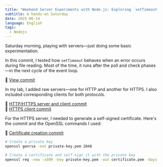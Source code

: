 ```yaml
---
title: "Weekend Server Experiments with Node.js: Exploring `setTimeout`, HTTP/HTTPS, and Certificates"
subtitle: A hands-on Saturday
date: 2025-06-14
language: English
tags:
  - Nodejs
---
```

Saturday morning, playing with servers—just doing some basic experimentation.

In this commit, I tested how `setTimeout` behaves when an error occurs during file reading. Most of the time, it runs after the poll and check phases—in the next cycle of the event loop.

🔗 [View commit](https://github.com/KamilMr/lab/commit/d8eb0b53097ab9584fb78fe228c5336461323368)


In my lab, I added raw servers—one for HTTP and another for HTTPS. I also included corresponding clients for both protocols.

🔗 [HTTP/HTTPS server and client commit](https://github.com/KamilMr/lab/commit/bd3cb858d61f68a445686b72ddb8d50f1476c231)  
🔗 [HTTPS client commit](https://github.com/KamilMr/lab/commit/b88b6729060b014cd74efee3cd2343269b74caab)

For the HTTPS server, I needed to generate a self-signed certificate. Here's the commit and the OpenSSL commands I used:

🔗 [Certificate creation commit](https://github.com/KamilMr/lab/commit/db9009a99d9f2f3b302bfffc794247fbb8266e13)

```bash
# Create a private key
openssl genrsa -out private-key.pem 2048

# Create a certificate and self-sign it with the private key
openssl req -new -x509 -key private-key.pem -out certificate.pem -days 365
````
